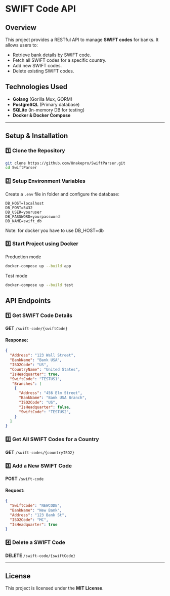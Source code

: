 # SWIFT Code API

## Overview
This project provides a RESTful API to manage **SWIFT codes** for banks. It allows users to:
- Retrieve bank details by SWIFT code.
- Fetch all SWIFT codes for a specific country.
- Add new SWIFT codes.
- Delete existing SWIFT codes.


## Technologies Used
- **Golang** (Gorilla Mux, GORM)
- **PostgreSQL** (Primary database)
- **SQLite** (In-memory DB for testing)
- **Docker & Docker Compose**

---

## Setup & Installation

### **1️⃣ Clone the Repository**
```sh
git clone https://github.com/Unakepro/SwiftParser.git
cd SwiftParser
```

### **2️⃣ Setup Environment Variables**
Create a `.env` file in folder and configure the database:
```env
DB_HOST=localhost
DB_PORT=5432
DB_USER=youruser
DB_PASSWORD=yourpassword
DB_NAME=swift_db
```
Note: for docker you have to use DB_HOST=db

### **3️⃣ Start Project using Docker**

Production mode
```sh
docker-compose up --build app
```

Test mode
```sh
docker-compose up --build test
```


## API Endpoints

### **1️⃣ Get SWIFT Code Details**
**GET** `/swift-code/{swiftCode}`
#### **Response:**
```json
{
  "Address": "123 Wall Street",
  "BankName": "Bank USA",
  "ISO2Code": "US",
  "CountryName": "United States",
  "IsHeadquarter": true,
  "SwiftCode": "TESTUS1",
   "Branches": [
    {
      "Address": "456 Elm Street",
      "BankName": "Bank USA Branch",
      "ISO2Code": "US",
      "IsHeadquarter": false,
      "SwiftCode": "TESTUS2",
    }
  ]
}
```

### **2️⃣ Get All SWIFT Codes for a Country**
**GET** `/swift-codes/{countryISO2}`

### **3️⃣ Add a New SWIFT Code**
**POST** `/swift-code`
#### **Request:**
```json
{
  "SwiftCode": "NEWCODE",
  "BankName": "New Bank",
  "Address": "123 Bank St",
  "ISO2Code": "MC",
  "IsHeadquarter": true
}
```

### **4️⃣ Delete a SWIFT Code**
**DELETE** `/swift-code/{swiftCode}`

---


## License
This project is licensed under the **MIT License**.


